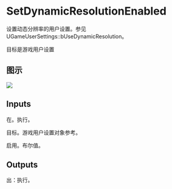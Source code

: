 # SetDynamicResolutionEnabled

设置动态分辨率的用户设置。参见 UGameUserSettings::bUseDynamicResolution。

目标是游戏用户设置

## 图示

![]($-20221218-20575286.png)

## Inputs

在。执行。

目标。游戏用户设置对象参考。

启用。布尔值。  

## Outputs

出：执行。
